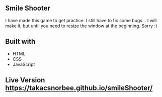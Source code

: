 ## Smile Shooter

I have made this game to get practice. 
I still have to fix some bugs... I will make it, but until you need to resize the window at the beginning. Sorry :) 

## Built with

- HTML
- CSS
- JavaScript

## Live Version  https://takacsnorbee.github.io/smileShooter/
